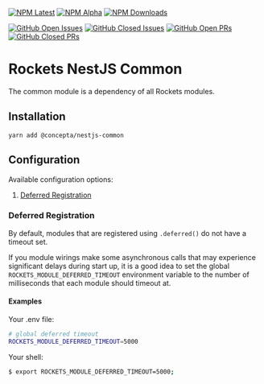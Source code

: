 [![NPM Latest](https://img.shields.io/npm/v/@concepta/nestjs-common)](https://www.npmjs.com/package/@concepta/nestjs-common)
[![NPM Alpha](https://img.shields.io/npm/v/@concepta/nestjs-common/alpha)](https://www.npmjs.com/package/@concepta/nestjs-nestjscontrol)
[![NPM Downloads](https://img.shields.io/npm/dw/@conceptadev/nestjs-common)](https://www.npmjs.com/package/@concepta/nestjs-common)

[![GitHub Open Issues](https://img.shields.io/github/issues/conceptadev/rockets/nestjs-common)](https://github.com/conceptadev/rockets/labels/nestjs-common)
[![GitHub Closed Issues](https://img.shields.io/github/issues-closed/conceptadev/rockets/nestjs-common)](https://github.com/conceptadev/rockets/labels/nestjs-common)
[![GitHub Open PRs](https://img.shields.io/github/issues-pr/conceptadev/rockets/nestjs-common)](https://github.com/conceptadev/rockets/labels/nestjs-common)
[![GitHub Closed PRs](https://img.shields.io/github/issues-pr-closed/conceptadev/rockets/nestjs-common)](https://github.com/conceptadev/rockets/labels/nestjs-common)

# Rockets NestJS Common

The common module is a dependency of all Rockets modules.

## Installation

`yarn add @concepta/nestjs-common`

## Configuration

Available configuration options:

1. [Deferred Registration](#deferred-registration)

### Deferred Registration

By default, modules that are registered using `.deferred()` do not have a timeout set.

If you module wirings make some asynchronous calls that may experience significant delays during start up,
it is a good idea to set the global `ROCKETS_MODULE_DEFERRED_TIMEOUT` environment variable to the number of
milliseconds that each module should timeout at.

#### Examples

Your .env file:

```zsh
# global deferred timeout
ROCKETS_MODULE_DEFERRED_TIMEOUT=5000
```

Your shell:

```zsh
$ export ROCKETS_MODULE_DEFERRED_TIMEOUT=5000;
```

